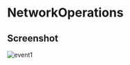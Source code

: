 # NetworkOperations

## Screenshot
![event1](https://user-images.githubusercontent.com/41227622/42722457-e0c3e7d4-8769-11e8-8d80-b46cd0d161d4.jpg)

